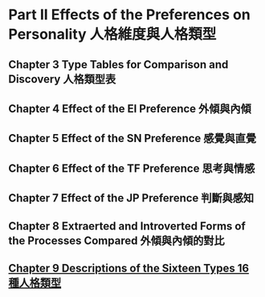 # Part II Effects of the Preferences on Personality 人格維度與人格類型
## Chapter 3 Type Tables for Comparison and Discovery 人格類型表
## Chapter 4 Effect of the EI  Preference 外傾與內傾
## Chapter 5 Effect of the SN Preference 感覺與直覺
## Chapter 6 Effect of the TF Preference 思考與情感
## Chapter 7 Effect of the JP Preference 判斷與感知
## Chapter 8 Extraerted and Introverted Forms of the Processes Compared 外傾與內傾的對比
## [Chapter 9 Descriptions of the Sixteen Types 16 種人格類型](https://github.com/milochen0418/gifts-differing/tree/master/PART%20II%20Effects%20of%20the%20Preferences%20on%20Personality/Ch09%20Descriptions%20of%20the%20Sixteen%20Types%2016)
